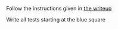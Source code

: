 Follow the instructions given in [the writeup](https://coursework.vschool.io/es6-practice-object-literals-destructuring-rest-and-spread-operators/)

Write all tests starting at the blue square
